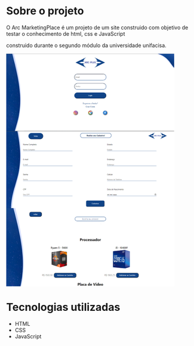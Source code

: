 # Sobre o projeto

O Arc MarketingPlace é um projeto de um site construido com objetivo de testar o conhecimento de html, css e JavaScript

construido durante o segundo módulo da universidade unifacisa.

<img src="imagem/arc1.png" align="center" width="450"><img src="imagem/arc2.png" align="center" width="450"><img src="imagem/arc3.png" align="center" width="450">

# Tecnologias utilizadas
- HTML
- CSS
- JavaScript

